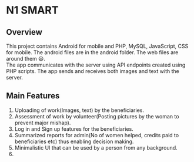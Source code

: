# N1 SMART

## Overview
This project contains Android for  mobile and PHP, MySQL, JavaScript, CSS for mobile. The android files are in the android folder. The web files are around them :smiley:.
<br>
The app communicates with the server using API endpoints created using PHP scripts. The app sends and receives both images and text with the server.
<br>

## Main Features
1. Uploading of work(Images, text) by the beneficiaries. 
2. Assessment of work by volunteer(Posting pictures by the woman to prevent major mishap).
3. Log in and Sign up features for the beneficiaries.
4. Summarized reports for admin(No of women helped, credits paid to beneficiaries etc) thus enabling decision making.
5. Minimalistic UI that can be used by a person from any background.
6.
